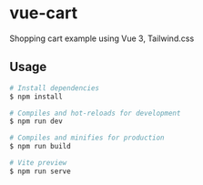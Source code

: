 # vue-cart

Shopping cart example using Vue 3, Tailwind.css

## Usage

```bash
# Install dependencies
$ npm install

# Compiles and hot-reloads for development
$ npm run dev

# Compiles and minifies for production
$ npm run build

# Vite preview
$ npm run serve
```